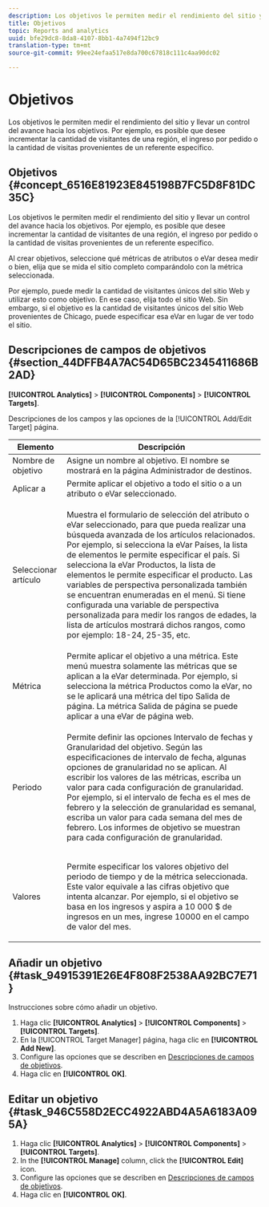 ```yaml
---
description: Los objetivos le permiten medir el rendimiento del sitio y llevar un control del avance hacia los objetivos. Por ejemplo, es posible que desee incrementar la cantidad de visitantes de una región, el ingreso por pedido o la cantidad de visitas provenientes de un referente específico.
title: Objetivos
topic: Reports and analytics
uuid: bfe29dc8-8da8-4107-8bb1-4a7494f12bc9
translation-type: tm+mt
source-git-commit: 99ee24efaa517e8da700c67818c111c4aa90dc02

---
```



# Objetivos

Los objetivos le permiten medir el rendimiento del sitio y llevar un control del avance hacia los objetivos. Por ejemplo, es posible que desee incrementar la cantidad de visitantes de una región, el ingreso por pedido o la cantidad de visitas provenientes de un referente específico.

## Objetivos  {#concept_6516E81923E845198B7FC5D8F81DC35C}

Los objetivos le permiten medir el rendimiento del sitio y llevar un control del avance hacia los objetivos. Por ejemplo, es posible que desee incrementar la cantidad de visitantes de una región, el ingreso por pedido o la cantidad de visitas provenientes de un referente específico.

Al crear objetivos, seleccione qué métricas de atributos o eVar desea medir o bien, elija que se mida el sitio completo comparándolo con la métrica seleccionada.

Por ejemplo, puede medir la cantidad de visitantes únicos del sitio Web y utilizar esto como objetivo. En ese caso, elija todo el sitio Web. Sin embargo, si el objetivo es la cantidad de visitantes únicos del sitio Web provenientes de Chicago, puede especificar esa eVar en lugar de ver todo el sitio.

## Descripciones de campos de objetivos  {#section_44DFFB4A7AC54D65BC2345411686B2AD}

**[!UICONTROL Analytics]** > **[!UICONTROL Components]** > **[!UICONTROL Targets]**.

Descripciones de los campos y las opciones de la [!UICONTROL Add/Edit Target] página.

<table id="table_E08728BECC204DF59F0AC99957A68CAE"> 
 <thead> 
  <tr> 
   <th colname="col1" class="entry"> Elemento </th> 
   <th colname="col2" class="entry"> Descripción </th> 
  </tr> 
 </thead>
 <tbody> 
  <tr> 
   <td colname="col1"> Nombre de objetivo </td> 
   <td colname="col2">Asigne un nombre al objetivo. El nombre se mostrará en la página <span class="wintitle">Administrador de destinos</span>. </td> 
  </tr> 
  <tr> 
   <td colname="col1"> Aplicar a </td> 
   <td colname="col2"> Permite aplicar el objetivo a todo el sitio o a un atributo o eVar seleccionado. </td> 
  </tr> 
  <tr> 
   <td colname="col1"> Seleccionar artículo </td> 
   <td colname="col2"> <p>Muestra el formulario de selección del atributo o eVar seleccionado, para que pueda realizar una    búsqueda avanzada de los artículos relacionados. Por ejemplo, si selecciona la eVar <span class="uicontrol">Países</span>, la lista de elementos le permite especificar el país. Si selecciona la eVar <span class="uicontrol">Productos</span>, la lista de elementos le permite especificar el producto. Las variables de perspectiva personalizada también se encuentran enumeradas en el menú. Si tiene configurada una variable de perspectiva personalizada para medir los rangos de edades, la lista de artículos mostrará dichos rangos, como por ejemplo: 18-24, 25-35, etc. </p> </td> 
  </tr> 
  <tr> 
   <td colname="col1"> Métrica </td> 
   <td colname="col2">Permite aplicar el objetivo a una métrica. Este menú muestra solamente las métricas que se aplican a la eVar determinada. Por ejemplo, si selecciona la métrica <span class="uicontrol">Productos</span> como la eVar, no se le aplicará una métrica del tipo <span class="uicontrol">Salida de página</span>. La métrica <span class="uicontrol">Salida de página</span> se puede aplicar a una eVar de página web. </td> 
  </tr> 
  <tr> 
   <td colname="col1"> Periodo </td> 
   <td colname="col2"> <p>Permite definir las opciones <span class="uicontrol">Intervalo de fechas</span> y <span class="uicontrol">Granularidad</span> del objetivo. Según las especificaciones de intervalo de fecha, algunas opciones de granularidad no se aplican. Al escribir los valores de las métricas, escriba un valor para cada    configuración de granularidad. Por ejemplo, si el intervalo de fecha es el mes de febrero y la selección de granularidad es semanal, escriba un valor para cada semana del mes de febrero. Los informes de objetivo se muestran para cada configuración de granularidad. </p> </td> 
  </tr> 
  <tr> 
   <td colname="col1"> Valores </td> 
   <td colname="col2"> <p>Permite especificar los valores objetivo del periodo de tiempo y de la métrica seleccionada. Este valor equivale a las cifras objetivo que intenta alcanzar. Por ejemplo, si el objetivo se basa en los ingresos y aspira a 10 000 $ de ingresos en un mes, ingrese 10000 en el campo de valor del mes. </p> </td> 
  </tr> 
 </tbody> 
</table>

## Añadir un objetivo {#task_94915391E26E4F808F2538AA92BC7E71}

Instrucciones sobre cómo añadir un objetivo.

<!-- 

t_add_a_target.xml

 -->

1. Haga clic **[!UICONTROL Analytics]** > **[!UICONTROL Components]** > **[!UICONTROL Targets]**.
1. En la [!UICONTROL Target Manager] página, haga clic en **[!UICONTROL Add New]**.
1. Configure las opciones que se describen en [Descripciones de campos de objetivos](/help/analyze/reports-analytics/targets.md#section_44DFFB4A7AC54D65BC2345411686B2AD).
1. Haga clic en **[!UICONTROL OK]**.

## Editar un objetivo {#task_946C558D2ECC4922ABD4A5A6183A095A}

1. Haga clic **[!UICONTROL Analytics]** > **[!UICONTROL Components]** > **[!UICONTROL Targets]**.
1. In the **[!UICONTROL Manage]** column, click the **[!UICONTROL Edit]** icon.
1. Configure las opciones que se describen en [Descripciones de campos de objetivos](/help/analyze/reports-analytics/targets.md#section_44DFFB4A7AC54D65BC2345411686B2AD).
1. Haga clic en **[!UICONTROL OK]**.
